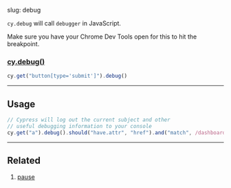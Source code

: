slug: debug

`cy.debug` will call `debugger` in JavaScript. 

Make sure you have your Chrome Dev Tools open for this to hit the breakpoint.

### [cy.debug()](#usage)

```js
cy.get("button[type='submit']").debug()
```
***

## Usage

```js
// Cypress will log out the current subject and other 
// useful debugging information to your console
cy.get("a").debug().should("have.attr", "href").and("match", /dashboard/)
```

***

## Related
1. [pause](pause)